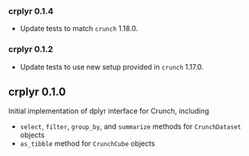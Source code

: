 ### crplyr 0.1.4

* Update tests to match `crunch` 1.18.0.

### crplyr 0.1.2

* Update tests to use new setup provided in `crunch` 1.17.0.

## crplyr 0.1.0

Initial implementation of dplyr interface for Crunch, including

* `select`, `filter`, `group_by`, and `summarize` methods for `CrunchDataset` objects
* `as_tibble` method for `CrunchCube` objects
